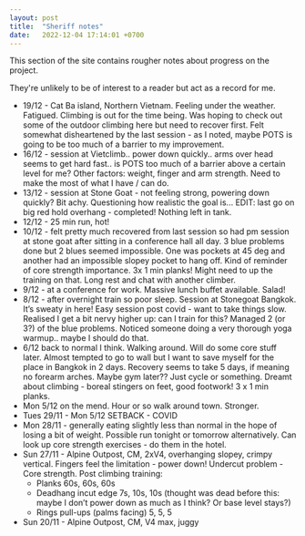 ```yaml
---
layout: post
title:  "Sheriff notes"
date:   2022-12-04 17:14:01 +0700
---
```


This section of the site contains rougher notes about progress on the project.

They're unlikely to be of interest to a reader but act as a record for me.

* 19/12 - Cat Ba island, Northern Vietnam. Feeling under the weather. Fatigued. Climbing is out for the time being. Was hoping to check out some of the outdoor climbing here but need to recover first. Felt somewhat disheartened by the last session - as I noted, maybe POTS is going to be too much of a barrier to my improvement.
* 16/12 - session at Vietclimb.. power down quickly.. arms over head seems to get hard fast.. is POTS too much of a barrier above a certain level for me? Other factors: weight, finger and arm strength. Need to make the most of what I have / can do.
* 13/12 - session at Stone Goat - not feeling strong, powering down quickly? Bit achy. Questioning how realistic the goal is... EDIT: last go on big red hold overhang - completed! Nothing left in tank.
* 12/12 - 25 min run, hot!
* 10/12 - felt pretty much recovered from last session so had pm session at stone goat after sitting in a conference hall all day. 3 blue problems done but 2 blues seemed impossible. One was pockets at 45 deg and another had an impossible slopey pocket to hang off. Kind of reminder of core strength importance. 3x 1 min planks! Might need to up the training on that. Long rest and chat with another climber.
* 9/12 - at a conference for work. Massive lunch buffet available. Salad!
* 8/12 - after overnight train so poor sleep. Session at Stonegoat Bangkok. It’s sweaty in here! Easy session post covid - want to take things slow. Realised I get a bit nervy higher up: can I train for this? Managed 2 (or 3?) of the blue problems. Noticed someone doing a very thorough yoga warmup.. maybe I should do that.
* 6/12 back to normal I think. Walking around. Will do some core stuff later. Almost tempted to go to wall but I want to save myself for the place in Bangkok in 2 days. Recovery seems to take 5 days, if meaning no forearm arches. Maybe gym later?? Just cycle or something. Dreamt about climbing - boreal stingers on feet, good footwork! 3 x 1 min planks.
* Mon 5/12 on the mend. Hour or so walk around town. Stronger.
* Tues 29/11 - Mon 5/12 SETBACK - COVID
* Mon 28/11 - generally eating slightly less than normal in the hope of losing a bit of weight. Possible run tonight or tomorrow alternatively. Can look up core strength exercises - do them in the hotel.
* Sun 27/11 - Alpine Outpost, CM, 2xV4, overhanging slopey, crimpy vertical. Fingers feel the limitation - power down! Undercut problem - Core strength. Post climbing training:
  * Planks 60s, 60s, 60s
  * Deadhang incut edge 7s, 10s, 10s (thought was dead before this: maybe I don’t power down as much as I think? Or base level stays?)
  * Rings pull-ups (palms facing) 5, 5, 5
* Sun 20/11 - Alpine Outpost, CM, V4 max, juggy
